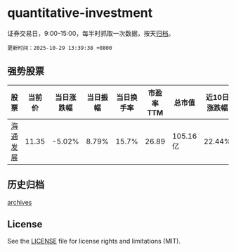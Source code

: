 # quantitative-investment

证券交易日，9:00-15:00，每半时抓取一次数据，按天[归档](archives)。

`更新时间：2025-10-29 13:39:38 +0800`

## 强势股票

|股票|当前价|当日涨跌幅|当日振幅|当日换手率|市盈率TTM|总市值|近10日涨跌幅|
|----|----|----|----|----|----|----|----|
|[海通发展](https://xueqiu.com/S/SH603162)|11.35|-5.02%|8.79%|15.7%|26.89|105.16亿|22.44%|

## 历史归档

[archives](archives)

## License

See the [LICENSE](LICENSE) file for license rights and limitations (MIT).